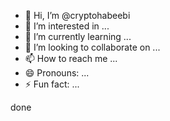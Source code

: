 - 👋 Hi, I’m @cryptohabeebi
- 👀 I’m interested in ...
- 🌱 I’m currently learning ...
- 💞️ I’m looking to collaborate on ...
- 📫 How to reach me ...
- 😄 Pronouns: ...
- ⚡ Fun fact: ...

<!---
cryptohabeebi/cryptohabeebi is a ✨ special ✨ repository because its `README.md` (this file) appears on your GitHub profile.
You can click the Preview link to take a look at your changes.
--->
done
